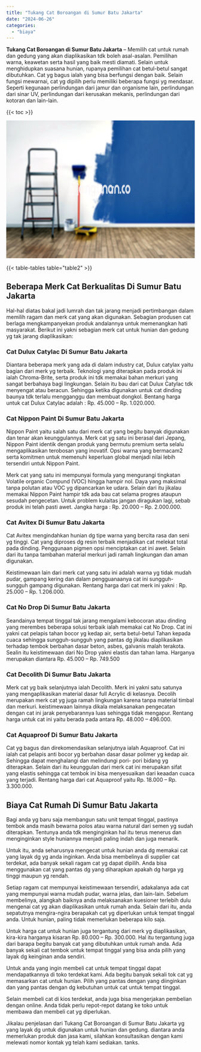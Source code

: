 ```yaml
---
title: "Tukang Cat Boroangan di Sumur Batu Jakarta"
date: "2024-06-26"
categories: 
  - "biaya"
---
```


**Tukang Cat Boroangan di Sumur Batu Jakarta** – Memilih cat untuk rumah dan gedung yang akan diaplikasikan tdk boleh asal-asalan. Pemilihan warna, keawetan serta hasil yang baik mesti diamati. Selain untuk menghidupkan suasana hunian, rupanya pemilihan cat betul-betul sangat dibutuhkan. Cat yg bagus ialah yang bisa berfungsi dengan baik. Selain fungsi mewarnai, cat yg dipilih perlu memiliki beberapa fungsi yg mendasar. Seperti kegunaan perlindungan dari jamur dan organisme lain, perlindungan dari sinar UV, perlindungan dari kerusakan mekanis, perlindungan dari kotoran dan lain-lain.

{{< toc >}}

![Tukang Cat Boroangan di Sumur Batu Jakarta](/images/jasa-cat-murah11.png)

{{< table-tables table="table2" >}}

## Beberapa Merk Cat Berkualitas Di Sumur Batu Jakarta

Hal-hal diatas bakal jadi lumrah dan tak jarang menjadi pertimbangan dalam memilih ragam dan merk cat yang akan digunakan. Sebagian produsen cat berlaga mengkampanyekan produk andalannya untuk memenangkan hati masyarakat. Berikut ini yakni sebagian merk cat untuk hunian dan gedung yg tak jarang diaplikasikan:

### Cat Dulux Catylac Di Sumur Batu Jakarta

Diantara beberapa merk yang ada di dalam industry cat, Dulux catylax yaitu bagian dari merk yg terbaik. Teknologi yang diterapkan pada produk ini ialah Chroma-Brite, serta produk ini tdk memakai bahan merkuri yang sangat berbahaya bagi lingkungan. Selain itu bau dari cat Dulux Catylac tdk menyengat atau beracun. Sehingga ketika digunakan untuk cat dinding baunya tdk terlalu mengganggu dan membuat dongkol. Bentang harga untuk cat Dulux Catylac adalah : Rp. 45.000 – Rp. 1.020.000.

### Cat Nippon Paint Di Sumur Batu Jakarta

Nippon Paint yaitu salah satu dari merk cat yang begitu banyak digunakan dan tenar akan keunggulannya. Merk cat yg satu ini berasal dari Jepang, Nippon Paint identik dengan produk yang bermutu premium serta selalu mengaplikasikan terobosan yang inovatif. Opsi warna yang bermacam2 serta komitmen untuk memenuhi keperluan global menjadi nilai lebih tersendiri untuk Nippon Paint.

Merk cat yang satu ini mempunyai formula yang mengurangi tingkatan Volatile organic Compund (VOC) hingga hampir nol. Daya yang maksimal tanpa polutan atau VOC yg dipancarkan ke udara. Selain dari itu jikalau memakai Nippon Paint hampir tdk ada bau cat selama progres ataupun sesudah pengecetan. Untuk problem kulaitas jangan diragukan lagi, sebab produk ini telah pasti awet. Jangka harga : Rp. 20.000 – Rp. 2.000.000.

### Cat Avitex Di Sumur Batu Jakarta

Cat Avitex mengindahkan hunian dg tipe warna yang bercita rasa dan seni yg tinggi. Cat yang diproses dg resin terbaik menjadikan cat melekat total pada dinding. Penggunaan pigmen opsi menciptakan cat ini awet. Selain dari itu tanpa tambahan material merkuri jadi ramah lingkungan dan aman digunakan.

Keistimewaan lain dari merk cat yang satu ini adalah warna yg tidak mudah pudar, gampang kering dan dalam pengguanaanya cat ini sungguh-sungguh gampang digunakan. Rentang harga dari cat merk ini yakni : Rp. 25.000 – Rp. 1.206.000.

### Cat No Drop Di Sumur Batu Jakarta

Seandainya tempat tinggal tak jarang mengalami kebocoran atau dinding yang merembes beberapa solusi terbaik ialah memakai cat No Drop. Cat ini yakni cat pelapis tahan bocor yg kedap air, serta betul-betul Tahan kepada cuaca sehingga sungguh-sungguh yang pantas dg jikalau diaplikasikan terhadap tembok berbahan dasar beton, asbes, galvanis malah terakota. Sealin itu keistimewaan dari No Drop yakni elastis dan tahan lama. Harganya merupakan diantara Rp. 45.000 – Rp. 749.500

### Cat Decolith Di Sumur Batu Jakarta

Merk cat yg baik selanjutnya ialah Decolith. Merk ini yakni satu satunya yang mengaplikasikan material dasar full Acrylic di kelasnya. Decolih merupakan merk cat yg juga ramah lingkungan karena tanpa material timbal dan merkuri. keistimewaan lainnya dikala melaksanakan pengecatan dengan cat ini jarak penyebarannya luas sehingga tidak mengapur. Rentang harga untuk cat ini yaitu berada pada antara Rp. 48.000 – 496.000.

### Cat Aquaproof Di Sumur Batu Jakarta

Cat yg bagus dan direkomendasikan selanjutnya ialah Aquaproof. Cat ini ialah cat pelapis anti bocor yg berbahan dasar dasar polimer yg kedap air. Sehingga dapat menghalangi dan melindungi pori- pori bidang yg diterapkan. Selain dari itu keunggulan dari merk cat ini merupakan sifat yang elastis sehingga cat tembok ini bisa menyesuaikan dari keaadan cuaca yang terjadi. Rentang harga dari cat Aquaproof yaitu Rp. 18.000 – Rp. 3.300.000.

## Biaya Cat Rumah Di Sumur Batu Jakarta

Bagi anda yg baru saja membangun satu unit tempat tinggal, pastinya tembok anda masih bewarna polos atau warna natural dari semen yg sudah diterapkan. Tentunya anda tdk menginginkan hal itu terus menerus dan menginginkan style huniannya menjadi paling indah dan juga menarik.

Untuk itu, anda seharusnya mengecat untuk hunian anda dg memakai cat yang layak dg yg anda inginkan. Anda bisa membelinya di supplier cat terdekat, ada banyak sekali ragam cat yg dapat dipilih. Anda bisa menggunakan cat yang pantas dg yang diharapkan apakah dg harga yg tinggi maupun yg rendah.

Setiap ragam cat mempunyai keistimewaan tersendiri, adakalanya ada cat yang mempunyai warna mudah pudar, warna jelas, dan lain-lain. Sebelum membelinya, alangkah baiknya anda melaksanakan kuesioner terlebih dulu mengenai cat yg akan diaplikasikan untuk rumah anda. Selain dari itu, anda sepatutnya mengira-ngira berapakah cat yg diperlukan untuk tempat tinggal anda. Untuk hunian, paling tidak memerlukan beberapa kilo saja.

Untuk harga cat untuk hunian juga tergantung dari merk yg diaplikasikan, kira-kira harganya kisaran Rp. 80.000 – Rp. 300.000. Hal itu tergantung juga dari barapa begitu banyak cat yang dibutuhkan untuk rumah anda. Ada banyak sekali cat tembok untuk tempat tinggal yang bisa anda pilih yang layak dg keinginan anda sendiri.

Untuk anda yang ingin membeli cat untuk tempat tinggal dapat mendapatkannya di toko terdekat kami. Ada begitu banyak sekali tok cat yg memasarkan cat untuk hunian. Pilih yang pantas dengan yang diinginkan dan yang pantas dengan dg kebutuhan untuk cat untuk tempat tinggal.

Selain membeli cat di kios terdekat, anda juga bisa mengerjakan pembelian dengan online. Anda tidak perlu repot-repot datang ke toko untuk membawa dan membeli cat yg diperlukan.

Jikalau penjelasan dari Tukang Cat Boroangan di Sumur Batu Jakarta yg yang layak dg untuk digunakan untuk hunian dan gedung. diantara anda memerlukan produk dan jasa kami, silahkan konsultasikan dengan kami melewati nomor kontak yg telah kami sediakan. tanks.
